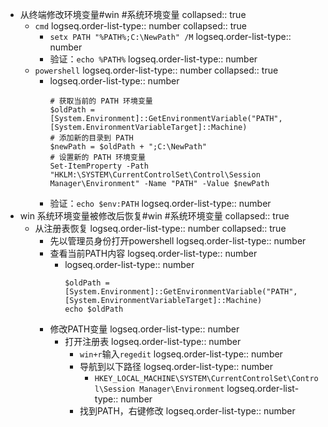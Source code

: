 - 从终端修改环境变量#win #系统环境变量
  collapsed:: true
	- `cmd`
	  logseq.order-list-type:: number
	  collapsed:: true
		- `setx PATH "%PATH%;C:\NewPath" /M`
		  logseq.order-list-type:: number
		- 验证：`echo %PATH%`
		  logseq.order-list-type:: number
	- `powershell`
	  logseq.order-list-type:: number
	  collapsed:: true
		- logseq.order-list-type:: number
		  ```
		  # 获取当前的 PATH 环境变量
		  $oldPath = [System.Environment]::GetEnvironmentVariable("PATH", [System.EnvironmentVariableTarget]::Machine)
		  # 添加新的目录到 PATH
		  $newPath = $oldPath + ";C:\NewPath"
		  # 设置新的 PATH 环境变量
		  Set-ItemProperty -Path "HKLM:\SYSTEM\CurrentControlSet\Control\Session Manager\Environment" -Name "PATH" -Value $newPath
		  ```
		- 验证：`echo $env:PATH`
		  logseq.order-list-type:: number
- win 系统环境变量被修改后恢复#win #系统环境变量
  collapsed:: true
	- 从注册表恢复
	  logseq.order-list-type:: number
	  collapsed:: true
		- 先以管理员身份打开powershell
		  logseq.order-list-type:: number
		- 查看当前PATH内容
		  logseq.order-list-type:: number
			- logseq.order-list-type:: number
			  ```
			  $oldPath = [System.Environment]::GetEnvironmentVariable("PATH", [System.EnvironmentVariableTarget]::Machine)
			  echo $oldPath
			  ```
		- 修改PATH变量
		  logseq.order-list-type:: number
			- 打开注册表
			  logseq.order-list-type:: number
				- `win+r`输入`regedit`
				  logseq.order-list-type:: number
				- 导航到以下路径
				  logseq.order-list-type:: number
					- `HKEY_LOCAL_MACHINE\SYSTEM\CurrentControlSet\Control\Session Manager\Environment`
					  logseq.order-list-type:: number
				- 找到PATH，右键修改
				  logseq.order-list-type:: number